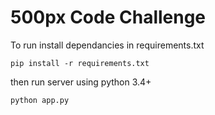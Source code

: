 # 500px Code Challenge

To run install dependancies in requirements.txt

`pip install -r requirements.txt`

then run server using python 3.4+

`python app.py`
